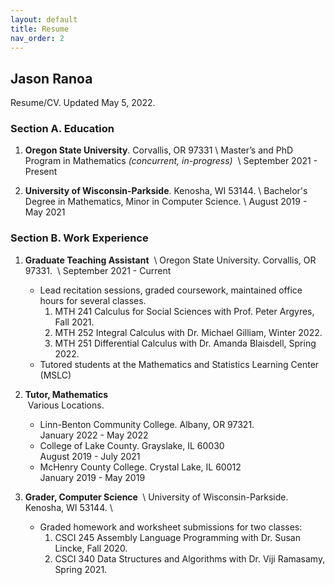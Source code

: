 ```yaml
---
layout: default
title: Resume
nav_order: 2
---
```


## Jason Ranoa
Resume/CV. Updated May 5, 2022.

### Section A. Education
1. **Oregon State University**.
    Corvallis, OR 97331 \\
    Master’s and PhD Program in Mathematics *(concurrent, in-progress) * \\
    September 2021 - Present

2. **University of Wisconsin-Parkside**.
    Kenosha, WI 53144. \\
    Bachelor's Degree in Mathematics, Minor in Computer Science. \\
    August 2019 - May 2021

### Section B. Work Experience
1. **Graduate Teaching Assistant**  \\
Oregon State University. Corvallis, OR 97331.  \\
September 2021 - Current
    - Lead recitation sessions, graded coursework, maintained office hours for several classes.
        1. MTH 241 Calculus for Social Sciences with Prof. Peter Argyres, Fall 2021.
        2. MTH 252 Integral Calculus with Dr. Michael Gilliam, Winter 2022.
        3. MTH 251 Differential Calculus with Dr. Amanda Blaisdell, Spring 2022.
    - Tutored students at the Mathematics and Statistics Learning Center (MSLC)

2. **Tutor, Mathematics** \
 Various Locations.
    - Linn-Benton Community College. Albany, OR 97321. \
      January 2022 - May 2022
    - College of Lake County. Grayslake, IL 60030  \
      August 2019 - July 2021
    - McHenry County College. Crystal Lake, IL 60012  \
      January 2019 - May 2019

3. **Grader, Computer Science ** \\
University of Wisconsin-Parkside. Kenosha, WI 53144. \\
    - Graded homework and worksheet submissions for two classes: 
      1. CSCI 245 Assembly Language Programming with Dr. Susan Lincke, Fall 2020. 
      2. CSCI 340 Data Structures and Algorithms with Dr. Viji Ramasamy, Spring 2021.
